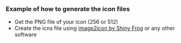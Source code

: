 ### Example of how to generate the icon files
- Get the PNG file of your icon (256 or 512)
- Create the icns file using [image2icon by Shiny Frog](https://apps.apple.com/fr/app/image2icon/id992115977) or any other software
